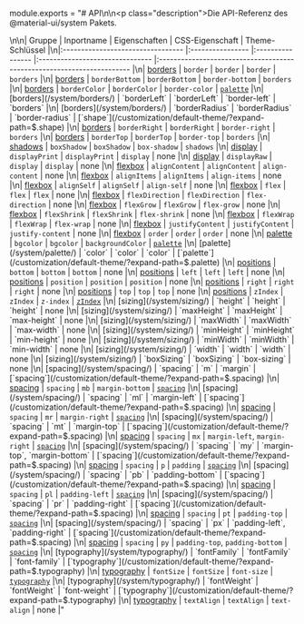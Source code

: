 module.exports = "# API\n\n<p class=\"description\">Die API-Referenz des @material-ui/system Pakets.</p>\n\n| Gruppe                            | Inportname       | Eigenschaften    | CSS-Eigenschaft                 | Theme-Schlüssel                                                        |\n|:--------------------------------- |:---------------- |:---------------- |:------------------------------- |:---------------------------------------------------------------------- |\n| [borders](/system/borders/)       | `border`         | `border`         | `border`                        | `borders`                                                              |\n| [borders](/system/borders/)       | `borderBottom`   | `borderBottom`   | `border-bottom`                 | `borders`                                                              |\n| [borders](/system/borders/)       | `borderColor`    | `borderColor`    | `border-color`                  | [`palette`](/customization/default-theme/?expand-path=$.palette)       |\n| [borders](/system/borders/)       | `borderLeft`     | `borderLeft`     | `border-left`                   | `borders`                                                              |\n| [borders](/system/borders/)       | `borderRadius`   | `borderRadius`   | `border-radius`                 | [`shape`](/customization/default-theme/?expand-path=$.shape)           |\n| [borders](/system/borders/)       | `borderRight`    | `borderRight`    | `border-right`                  | `borders`                                                              |\n| [borders](/system/borders/)       | `borderTop`      | `borderTop`      | `border-top`                    | `borders`                                                              |\n| [shadows](/system/shadows/)       | `boxShadow`      | `boxShadow`      | `box-shadow`                    | `shadows`                                                              |\n| [display](/system/display/)       | `displayPrint`   | `displayPrint`   | `display`                       | none                                                                   |\n| [display](/system/display/)       | `displayRaw`     | `display`        | `display`                       | none                                                                   |\n| [flexbox](/system/flexbox/)       | `alignContent`   | `alignContent`   | `align-content`                 | none                                                                   |\n| [flexbox](/system/flexbox/)       | `alignItems`     | `alignItems`     | `align-items`                   | none                                                                   |\n| [flexbox](/system/flexbox/)       | `alignSelf`      | `alignSelf`      | `align-self`                    | none                                                                   |\n| [flexbox](/system/flexbox/)       | `flex`           | `flex`           | `flex`                          | none                                                                   |\n| [flexbox](/system/flexbox/)       | `flexDirection`  | `flexDirection`  | `flex-direction`                | none                                                                   |\n| [flexbox](/system/flexbox/)       | `flexGrow`       | `flexGrow`       | `flex-grow`                     | none                                                                   |\n| [flexbox](/system/flexbox/)       | `flexShrink`     | `flexShrink`     | `flex-shrink`                   | none                                                                   |\n| [flexbox](/system/flexbox/)       | `flexWrap`       | `flexWrap`       | `flex-wrap`                     | none                                                                   |\n| [flexbox](/system/flexbox/)       | `justifyContent` | `justifyContent` | `justify-content`               | none                                                                   |\n| [flexbox](/system/flexbox/)       | `order`          | `order`          | `order`                         | none                                                                   |\n| [palette](/system/palette/)       | `bgcolor`        | `bgcolor`        | `backgroundColor`               | [`palette`](/customization/default-theme/?expand-path=$.palette)       |\n| [palette](/system/palette/)       | `color`          | `color`          | `color`                         | [`palette`](/customization/default-theme/?expand-path=$.palette)       |\n| [positions](/system/positions/)   | `bottom`         | `bottom`         | `bottom`                        | none                                                                   |\n| [positions](/system/positions/)   | `left`           | `left`           | `left`                          | none                                                                   |\n| [positions](/system/positions/)   | `position`       | `position`       | `position`                      | none                                                                   |\n| [positions](/system/positions/)   | `right`          | `right`          | `right`                         | none                                                                   |\n| [positions](/system/positions/)   | `top`            | `top`            | `top`                           | none                                                                   |\n| [positions](/system/positions/)   | `zIndex`         | `zIndex`         | `z-index`                       | [`zIndex`](/customization/default-theme/?expand-path=$.zIndex)         |\n| [sizing](/system/sizing/)         | `height`         | `height`         | `height`                        | none                                                                   |\n| [sizing](/system/sizing/)         | `maxHeight`      | `maxHeight`      | `max-height`                    | none                                                                   |\n| [sizing](/system/sizing/)         | `maxWidth`       | `maxWidth`       | `max-width`                     | none                                                                   |\n| [sizing](/system/sizing/)         | `minHeight`      | `minHeight`      | `min-height`                    | none                                                                   |\n| [sizing](/system/sizing/)         | `minWidth`       | `minWidth`       | `min-width`                     | none                                                                   |\n| [sizing](/system/sizing/)         | `width`          | `width`          | `width`                         | none                                                                   |\n| [sizing](/system/sizing/)         | `boxSizing`      | `boxSizing`      | `box-sizing`                    | none                                                                   |\n| [spacing](/system/spacing/)       | `spacing`        | `m`              | `margin`                        | [`spacing`](/customization/default-theme/?expand-path=$.spacing)       |\n| [spacing](/system/spacing/)       | `spacing`        | `mb`             | `margin-bottom`                 | [`spacing`](/customization/default-theme/?expand-path=$.spacing)       |\n| [spacing](/system/spacing/)       | `spacing`        | `ml`             | `margin-left`                   | [`spacing`](/customization/default-theme/?expand-path=$.spacing)       |\n| [spacing](/system/spacing/)       | `spacing`        | `mr`             | `margin-right`                  | [`spacing`](/customization/default-theme/?expand-path=$.spacing)       |\n| [spacing](/system/spacing/)       | `spacing`        | `mt`             | `margin-top`                    | [`spacing`](/customization/default-theme/?expand-path=$.spacing)       |\n| [spacing](/system/spacing/)       | `spacing`        | `mx`             | `margin-left`, `margin-right`   | [`spacing`](/customization/default-theme/?expand-path=$.spacing)       |\n| [spacing](/system/spacing/)       | `spacing`        | `my`             | `margin-top`, `margin-bottom`   | [`spacing`](/customization/default-theme/?expand-path=$.spacing)       |\n| [spacing](/system/spacing/)       | `spacing`        | `p`              | `padding`                       | [`spacing`](/customization/default-theme/?expand-path=$.spacing)       |\n| [spacing](/system/spacing/)       | `spacing`        | `pb`             | `padding-bottom`                | [`spacing`](/customization/default-theme/?expand-path=$.spacing)       |\n| [spacing](/system/spacing/)       | `spacing`        | `pl`             | `padding-left`                  | [`spacing`](/customization/default-theme/?expand-path=$.spacing)       |\n| [spacing](/system/spacing/)       | `spacing`        | `pr`             | `padding-right`                 | [`spacing`](/customization/default-theme/?expand-path=$.spacing)       |\n| [spacing](/system/spacing/)       | `spacing`        | `pt`             | `padding-top`                   | [`spacing`](/customization/default-theme/?expand-path=$.spacing)       |\n| [spacing](/system/spacing/)       | `spacing`        | `px`             | `padding-left`, `padding-right` | [`spacing`](/customization/default-theme/?expand-path=$.spacing)       |\n| [spacing](/system/spacing/)       | `spacing`        | `py`             | `padding-top`, `padding-bottom` | [`spacing`](/customization/default-theme/?expand-path=$.spacing)       |\n| [typography](/system/typography/) | `fontFamily`     | `fontFamily`     | `font-family`                   | [`typography`](/customization/default-theme/?expand-path=$.typography) |\n| [typography](/system/typography/) | `fontSize`       | `fontSize`       | `font-size`                     | [`typography`](/customization/default-theme/?expand-path=$.typography) |\n| [typography](/system/typography/) | `fontWeight`     | `fontWeight`     | `font-weight`                   | [`typography`](/customization/default-theme/?expand-path=$.typography) |\n| [typography](/system/typography/) | `textAlign`      | `textAlign`      | `text-align`                    | none                                                                   |"